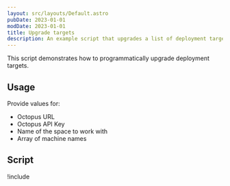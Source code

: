 ```yaml
---
layout: src/layouts/Default.astro
pubDate: 2023-01-01
modDate: 2023-01-01
title: Upgrade targets
description: An example script that upgrades a list of deployment targets.
---
```


This script demonstrates how to programmatically upgrade deployment targets.

## Usage

Provide values for:

- Octopus URL
- Octopus API Key
- Name of the space to work with
- Array of machine names

## Script

!include <upgrade-machines-scripts>